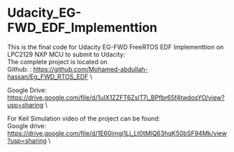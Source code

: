 # Udacity_EG-FWD_EDF_Implementtion
This is the final code for Udacity EG-FWD FreeRTOS EDF Implementtion on LPC2129 NXP MCU to submit to Udacity: \
The complete project is located on \
Github: : https://github.com/Mohamed-abdullah-hassan/Eg_FWD_RTOS_EDF \

Google Drive: https://drive.google.com/file/d/1uIX1ZZFT6ZsIT7j_BPfbr65f4twdosYO/view?usp=sharing \

For Keil Simulation video of the project can be found: \
Google drive: https://drive.google.com/file/d/1E60imgi1Lj_Lt0tMlQ63hqK50bSF94Mk/view?usp=sharing \
